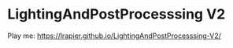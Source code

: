 # LightingAndPostProcesssing V2
 
Play me: https://lrapier.github.io/LightingAndPostProcesssing-V2/
